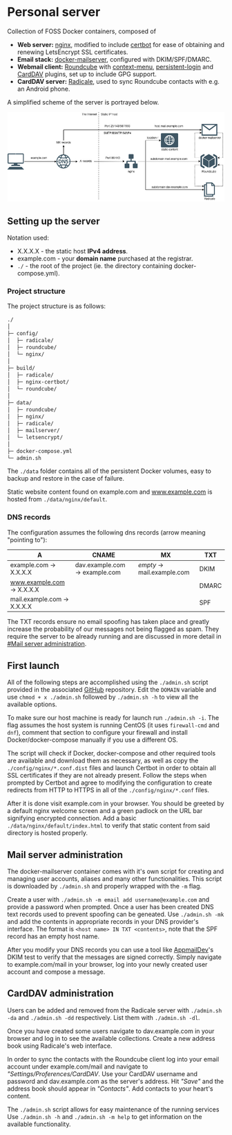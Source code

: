 # Personal server
Collection of FOSS Docker containers, composed of

- **Web server:** [nginx](https://nginx.org/), modified to include [certbot](https://certbot.eff.org) for ease of
  obtaining and renewing LetsEncrypt SSL certificates.
- **Email stack:** [docker-mailserver](https://docker-mailserver.github.io/docker-mailserver/v9.1/), configured with
  DKIM/SPF/DMARC.
- **Webmail client:** [Roundcube](https://roundcube.net/) with
  [context-menu](https://github.com/johndoh/roundcube-contextmenu),
  [persistent-login](https://github.com/mfreiholz/persistent_login) and
  [CardDAV](https://github.com/mstilkerich/rcmcarddav) plugins, set up to include GPG support.
- **CardDAV server:** [Radicale](https://radicale.org/3.0.html), used to sync Roundcube contacts with e.g. an
  Android phone.

A simplified scheme of the server is portrayed below.

![Simplified server diagram](./server_diagram.jpg)

## Setting up the server
Notation used:
- X.X.X.X - the static host **IPv4 address**.
- example.com - your **domain name** purchased at the registrar.
- `./` - the root of the project (ie. the directory containing docker-compose.yml).

### Project structure
The project structure is as follows:
```
./
│
├─ config/
│  ├─ radicale/
│  ├─ roundcube/
│  └─ nginx/
│
├─ build/
│  ├─ radicale/
│  ├─ nginx-certbot/
│  └─ roundcube/
│
├─ data/
│  ├─ roundcube/
│  ├─ nginx/
│  ├─ radicale/
│  ├─ mailserver/
│  └─ letsencrypt/
│
├─ docker-compose.yml
└─ admin.sh
```
The `./data` folder contains all of the persistent Docker volumes, easy to backup and restore in the case of failure.

Static website content found on example.com and www.example.com is hosted from `./data/nginx/default`.

### DNS records

The configuration assumes the following dns records (arrow meaning "pointing to"):

| A | CNAME | MX | TXT |
| --- | --- | --- | --- |
| example.com → X.X.X.X | dav.example.com → example.com | *empty* → mail.example.com | DKIM |
| www.example.com → X.X.X.X | | | DMARC |
| mail.example.com → X.X.X.X | | | SPF|

The TXT records ensure no email spoofing has taken place and greatly increase the probability of our
messages not being flagged as spam. They require the server to be already running and are discussed in more detail in
[#Mail server administration](#mail-server-administration).

## First launch
All of the following steps are accomplished using the `./admin.sh` script provided in the associated
[GitHub](https://github.com/piotr-machura/personal-server/) repository. Edit the `DOMAIN` variable and use `chmod + x
./admin.sh` followed by `./admin.sh -h` to view all the available options.

To make sure our host machine is ready for launch run `./admin.sh -i`. The flag assumes the host system is running
CentOS (it uses `firewall-cmd` and `dnf`), comment that section to configure your firewall and install
Docker/docker-compose  manually if you use a different OS.

The script will check if Docker, docker-compose and other required tools are available and download them as necessary,
as well as copy the `./config/nginx/*.conf.dist` files and launch Certbot in order to obtain all SSL certificates if
they are not already present. Follow the steps when prompted by Certbot and agree to modifying the configuration to
create redirects from HTTP to HTTPS in all of the `./config/nginx/*.conf` files.

After it is done visit example.com in your browser. You should be greeted by a default nginx
welcome screen and a green padlock on the URL bar signifying encrypted connection. Add a basic
`./data/nginx/default/index.html` to verify that static content from said directory is hosted properly.

## Mail server administration
The docker-mailserver container comes with it's own script for creating and managing user accounts, aliases and many
other functionalities. This script is downloaded by `./admin.sh` and properly wrapped with the `-m` flag.

Create a user with `./admin.sh -m email add username@example.com` and provide a password when prompted. Once a user has
been created DNS text records used to prevent spoofing can be geneated. Use `./admin.sh -mk` and add the contents in
appropriate records in your DNS provider's interface. The format is `<host name> IN TXT <contents>`, note that the SPF
record has an empty host name.

After you modify your DNS records you can use a tool like [AppmailDev](https://appmaildev.com/)'s DKIM test to verify
that the messages are signed correctly. Simply navigate to example.com/mail in your browser, log into your newly
created user account and compose a message.

## CardDAV administration
Users can be added and removed from the Radicale server with `./admin.sh -da` and `./admin.sh -dd` respectively. List
them with `./admin.sh -dl`.

Once you have created some users navigate to dav.example.com in your browser and log in to see the available
collections. Create a new address book using Radicale's web interface.

In order to sync the contacts with the Roundcube client log into your email account under example.com/mail and navigate
to *"Settings/Proferences/CardDAV*. Use your CardDAV username and password and dav.example.com as the server's address.
Hit *"Save"* and the address book should appear in *"Contacts"*. Add contacts to your heart's content.

The `./admin.sh` script allows for easy maintenance of the running services Use `./admin.sh -h` and `./admin.sh -m help`
to get information on the available functionality.
